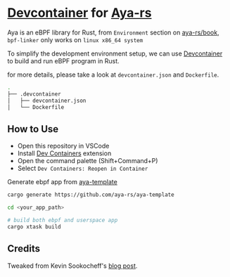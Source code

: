 # [Devcontainer](https://containers.dev/) for [Aya-rs](https://github.com/aya-rs/aya)

Aya is an eBPF library for Rust, from `Environment` section on [aya-rs/book](https://aya-rs.dev/book/start/development/), `bpf-linker` only works on `linux x86_64 system`

To simplify the development environment setup, we can use [Devcontainer](https://containers.dev/) to build and run eBPF program in Rust.

for more details, please take a look at `devcontainer.json` and `Dockerfile`.

```bash
.
├── .devcontainer
│   ├── devcontainer.json
│   └── Dockerfile
```

## How to Use

- Open this repository in VSCode
- Install [Dev Containers](https://marketplace.visualstudio.com/items?itemName=ms-vscode-remote.remote-containers) extension
- Open the command palette (Shift+Command+P)
- Select `Dev Containers: Reopen in Container`

Generate ebpf app from [aya-template](https://github.com/aya-rs/aya-template)

```bash
cargo generate https://github.com/aya-rs/aya-template

cd <your_app_path>

# build both ebpf and userspace app
cargo xtask build
```

## Credits

Tweaked from Kevin Sookocheff's [blog post](https://sookocheff.com/post/kubernetes/developing-an-aya-rs-app-using-devcontainers/).
